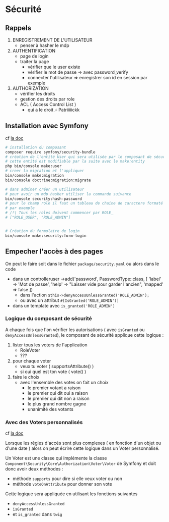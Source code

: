 # Sécurité

## Rappels

1. ENREGISTREMENT DE L'UTILISATEUR
   - penser à hasher le mdp
2. AUTHENTIFICATION
   - page de login
   - traiter la page
     - vérifier que le user existe
     - vérifier le mot de passe => avec password_verify
     - connecter l'utilisateur => enregistrer son id en session par exemple
3. AUTHORIZATION
   - vérifier les droits
   - gestion des droits par role
   - ACL ( Access Control List )
     - qui a le droit :notes: Patriiiiickk

## Installation avec Symfony

cf [la doc](https://symfony.com/doc/current/security.html)

```bash
# installation du composant
composer require symfony/security-bundle
# création de l'entité User qui sera utilisée par le composant de sécurité
# cette entité est modifiable par la suite avec le make:entity
php bin/console make:user
# creer la migration et l'appliquer
bin/console make:migration
bin/console doctrine:migration:migrate

# dans adminer créer un utilisateur
# pour avoir un mdp hasher utiliser la commande suivante
bin/console security:hash-password
# pour le champ role il faut un tableau de chaine de caractere formaté en json
# par exemple
# /!\ Tous les roles doivent commencer par ROLE_
# ["ROLE_USER", "ROLE_ADMIN"]


# Création du formulaire de login
bin/console make:security:form-login
```

## Empecher l'accès à des pages

On peut le faire soit dans le fichier `package/security.yaml`
ou alors dans le code

- dans un controlleruser
            ->add('password', PasswordType::class, [
                'label' => 'Mot de passe',
                'help' => "Laisser vide pour garder l'ancien",
                'mapped' => false
            ])
  - dans l'action `$this->denyAccessUnlessGranted('ROLE_ADMIN');`
  - ou avec un attribut `#[IsGranted('ROLE_ADMIN')]`
- dans un template avec `is_granted('ROLE_ADMIN')`

### Logique du composant de sécurité

A chaque fois que l'on vérifier les autorisations ( avec `isGranted` ou `denyAccessUnlessGranted`), le composant de sécurité applique cette logique :

1. lister tous les voters de l'application
   - RoleVoter
   - ???
2. pour chaque voter
   - veux tu voter ( supportsAttribute() )
   - si oui quel est ton vote ( vote() )
3. faire le choix
   - avec l'ensemble des votes on fait un choix
      - le premier votant a raison
      - le premier qui dit oui a raison
      - le premier qui dit non a raison
      - le plus grand nombre gagne
      - unanimité des votants

### Avec des Voters personnalisés

cf [la doc](https://symfony.com/doc/current/security/voters.html#checking-for-roles-inside-a-voter)

Lorsque les règles d'accès sont plus complexes ( en fonction d'un objet ou d'une date ) alors on peut écrire cette logique dans un Voter personnalisé.

Un Voter est une classe qui implémente la classe `Component\Security\Core\Authorization\Voter\Voter` de Symfony et doit donc avoir deux méthodes :

- méthode `supports` pour dire si elle veux voter ou non
- méthode `voteOnAttribute` pour donner son vote

Cette logique sera appliquée en utilisant les fonctions suivantes

- `denyAccessUnlessGranted`
- `isGranted`
- et `is_granted` dans `twig`

